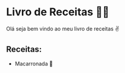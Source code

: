 # Livro de Receitas :man_cook:

Olá seja bem vindo ao meu livro de receitas :v:



## Receitas:

- Macarronada :spaghetti:
